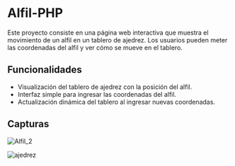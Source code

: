 # Alfil-PHP

Este proyecto consiste en una página web interactiva que muestra el movimiento de un alfil en un tablero de ajedrez. Los usuarios pueden meter las coordenadas del alfil y ver cómo se mueve en el tablero.

## Funcionalidades

- Visualización del tablero de ajedrez con la posición del alfil.
- Interfaz simple para ingresar las coordenadas del alfil.
- Actualización dinámica del tablero al ingresar nuevas coordenadas.

## Capturas 
![Alfil_2](https://github.com/user-attachments/assets/01c8524f-8b52-4730-911c-648fa60f8ce1)

![ajedrez](https://github.com/CristinaFdezFdez/Alfil-PHP/assets/155740893/a0992ec5-56ac-4645-8d46-48a7f20d9f7d)





